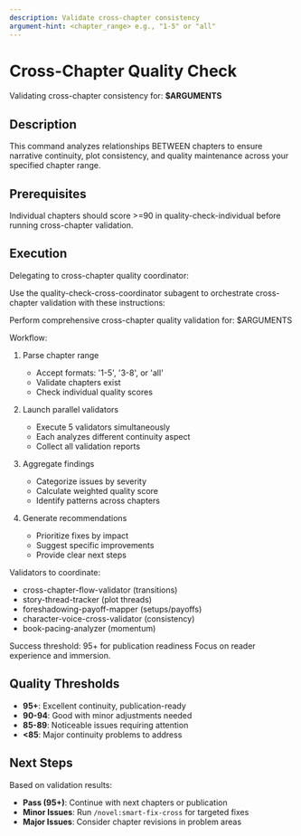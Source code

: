 ```yaml
---
description: Validate cross-chapter consistency
argument-hint: <chapter_range> e.g., "1-5" or "all"
---
```


# Cross-Chapter Quality Check

Validating cross-chapter consistency for: **$ARGUMENTS**

## Description

This command analyzes relationships BETWEEN chapters to ensure narrative continuity, plot consistency, and quality maintenance across your specified chapter range.

## Prerequisites

Individual chapters should score >=90 in quality-check-individual before running cross-chapter validation.

## Execution

Delegating to cross-chapter quality coordinator:

Use the quality-check-cross-coordinator subagent to orchestrate cross-chapter validation with these instructions:

Perform comprehensive cross-chapter quality validation for: $ARGUMENTS

Workflow:
1. Parse chapter range
   - Accept formats: '1-5', '3-8', or 'all'
   - Validate chapters exist
   - Check individual quality scores

2. Launch parallel validators
   - Execute 5 validators simultaneously
   - Each analyzes different continuity aspect
   - Collect all validation reports

3. Aggregate findings
   - Categorize issues by severity
   - Calculate weighted quality score
   - Identify patterns across chapters

4. Generate recommendations
   - Prioritize fixes by impact
   - Suggest specific improvements
   - Provide clear next steps

Validators to coordinate:
- cross-chapter-flow-validator (transitions)
- story-thread-tracker (plot threads)
- foreshadowing-payoff-mapper (setups/payoffs)
- character-voice-cross-validator (consistency)
- book-pacing-analyzer (momentum)

Success threshold: 95+ for publication readiness
Focus on reader experience and immersion.

## Quality Thresholds

- **95+**: Excellent continuity, publication-ready
- **90-94**: Good with minor adjustments needed
- **85-89**: Noticeable issues requiring attention
- **<85**: Major continuity problems to address

## Next Steps

Based on validation results:
- **Pass (95+)**: Continue with next chapters or publication
- **Minor Issues**: Run `/novel:smart-fix-cross` for targeted fixes
- **Major Issues**: Consider chapter revisions in problem areas